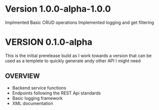 ﻿# Version 1.0.0-alpha-1.0.0
Implmented Basic CRUD operations
Implemented logging and get filtering

# VERSION 0.1.0-alpha
This is the initial prerelease build as I work towards a version that can be used as a templete to quickly generate andy other API I might need

## OVERVIEW
- Backend service functions
- Endpoints following the REST Api standards
- Basic logging framework
- XML documentation